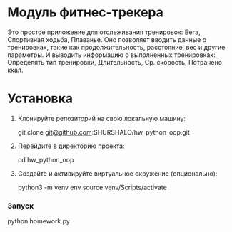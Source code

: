 # Модуль фитнес-трекера

Это простое приложение для отслеживания тренировок: Бега, Спортивная ходьба, Плаванье. 
Оно позволяет вводить данные о тренировках, такие как продолжительность, расстояние, вес и другие параметры.
И выводить информацию о выполненных тренировках: Определять тип тренировки, Длительность, Ср. скорость, Потрачено ккал.

# Установка

1. Клонируйте репозиторий на свою локальную машину:

   git clone git@github.com:SHURSHALO/hw_python_oop.git

2. Перейдите в директорию проекта:

   cd hw_python_oop

3. Создайте и активируйте виртуальное окружение (опционально):

   python3 -m venv env
   source venv/Scripts/activate

### Запуск
python homework.py
